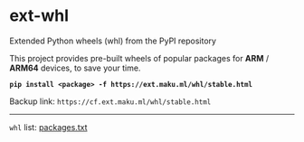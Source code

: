 # ext-whl
Extended Python wheels (whl) from the PyPI repository

This project provides pre-built wheels of popular packages for **ARM** / **ARM64** devices,
to save your time.

**`pip install <package> -f https://ext.maku.ml/whl/stable.html`**

Backup link: `https://cf.ext.maku.ml/whl/stable.html`

---

`whl` list: [packages.txt](docker/packages-stdln.txt)
